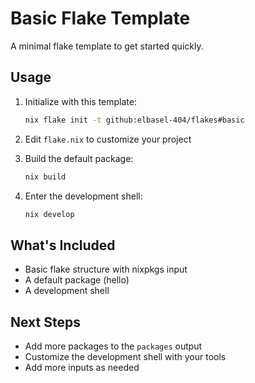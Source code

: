 # Basic Flake Template

A minimal flake template to get started quickly.

## Usage

1. Initialize with this template:
   ```bash
   nix flake init -t github:elbasel-404/flakes#basic
   ```

2. Edit `flake.nix` to customize your project

3. Build the default package:
   ```bash
   nix build
   ```

4. Enter the development shell:
   ```bash
   nix develop
   ```

## What's Included

- Basic flake structure with nixpkgs input
- A default package (hello)
- A development shell

## Next Steps

- Add more packages to the `packages` output
- Customize the development shell with your tools
- Add more inputs as needed
